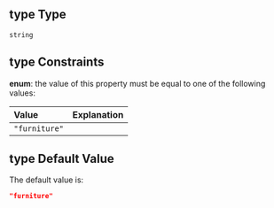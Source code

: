 ## type Type

`string`

## type Constraints

**enum**: the value of this property must be equal to one of the following values:

| Value         | Explanation |
| :------------ | :---------- |
| `"furniture"` |             |

## type Default Value

The default value is:

```json
"furniture"
```
